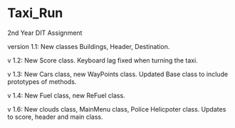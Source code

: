 Taxi_Run
========

2nd Year DIT Assignment

version 1.1: New classes Buildings, Header, Destination. 

v 1.2: New Score class. Keyboard lag fixed when turning the taxi.

v 1.3: New Cars class, new WayPoints class. Updated Base class to include prototypes of methods. 

v 1.4: New Fuel class, new ReFuel class.

v 1.6: New clouds class, MainMenu class, Police Helicpoter class. Updates to score, header and main class.
